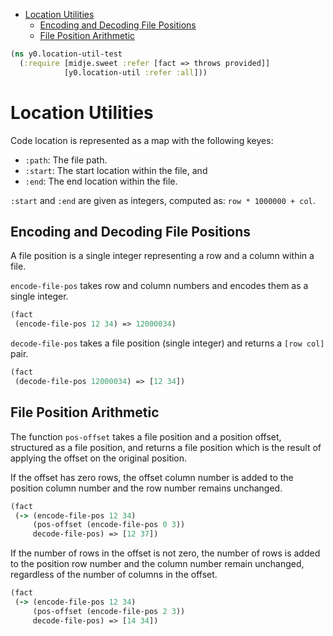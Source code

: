 * [Location Utilities](#location-utilities)
  * [Encoding and Decoding File Positions](#encoding-and-decoding-file-positions)
  * [File Position Arithmetic](#file-position-arithmetic)
```clojure
(ns y0.location-util-test
  (:require [midje.sweet :refer [fact => throws provided]]
            [y0.location-util :refer :all]))

```
# Location Utilities

Code location is represented as a map with the following keyes:
* `:path`: The file path.
* `:start`: The start location within the file, and
* `:end`: The end location within the file.

`:start` and `:end` are given as integers, computed as:
`row * 1000000 + col`.

## Encoding and Decoding File Positions

A file position is a single integer representing a row and a column within a
file.

`encode-file-pos` takes row and column numbers and encodes them as a single
integer.
```clojure
(fact
 (encode-file-pos 12 34) => 12000034)

```
`decode-file-pos` takes a file position (single integer) and returns a
`[row col]` pair.
```clojure
(fact
 (decode-file-pos 12000034) => [12 34])

```
## File Position Arithmetic

The function `pos-offset` takes a file position and a position offset,
structured as a file position, and returns a file position which is the
result of applying the offset on the original position.

If the offset has zero rows, the offset column number is added to the
position column number and the row number remains unchanged.
```clojure
(fact
 (-> (encode-file-pos 12 34)
     (pos-offset (encode-file-pos 0 3))
     decode-file-pos) => [12 37])

```
If the number of rows in the offset is not zero, the number of rows is added
to the position row number and the column number remain unchanged, regardless
of the number of columns in the offset.
```clojure
(fact
 (-> (encode-file-pos 12 34)
     (pos-offset (encode-file-pos 2 3))
     decode-file-pos) => [14 34])
```

